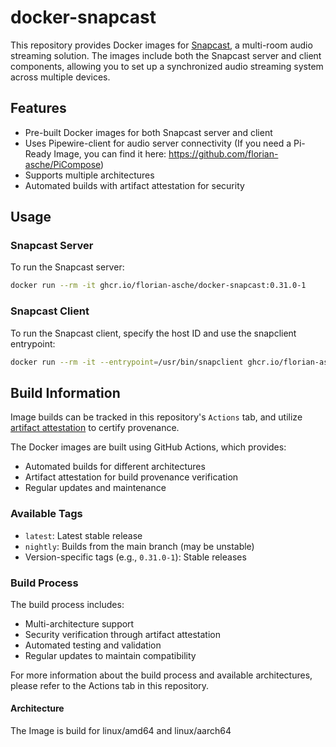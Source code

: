 # docker-snapcast

This repository provides Docker images for [Snapcast](https://github.com/badaix/snapcast), a multi-room audio streaming solution. The images include both the Snapcast server and client components, allowing you to set up a synchronized audio streaming system across multiple devices.

## Features

- Pre-built Docker images for both Snapcast server and client
- Uses Pipewire-client for audio server connectivity (If you need a Pi-Ready Image, you can find it here: https://github.com/florian-asche/PiCompose)
- Supports multiple architectures
- Automated builds with artifact attestation for security

## Usage

### Snapcast Server

To run the Snapcast server:

```bash
docker run --rm -it ghcr.io/florian-asche/docker-snapcast:0.31.0-1
```

### Snapcast Client

To run the Snapcast client, specify the host ID and use the snapclient entrypoint:

```bash
docker run --rm -it --entrypoint=/usr/bin/snapclient ghcr.io/florian-asche/docker-snapcast:0.31.0-1 --hostID client1
```

## Build Information

Image builds can be tracked in this repository's `Actions` tab, and utilize [artifact attestation](https://docs.github.com/en/actions/security-guides/using-artifact-attestations-to-establish-provenance-for-builds) to certify provenance.

The Docker images are built using GitHub Actions, which provides:
- Automated builds for different architectures
- Artifact attestation for build provenance verification
- Regular updates and maintenance

### Available Tags

- `latest`: Latest stable release
- `nightly`: Builds from the main branch (may be unstable)
- Version-specific tags (e.g., `0.31.0-1`): Stable releases

### Build Process

The build process includes:
- Multi-architecture support
- Security verification through artifact attestation
- Automated testing and validation
- Regular updates to maintain compatibility

For more information about the build process and available architectures, please refer to the Actions tab in this repository.

#### Architecture

The Image is build for linux/amd64 and linux/aarch64
